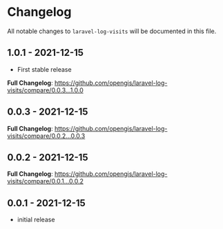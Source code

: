# Changelog

All notable changes to `laravel-log-visits` will be documented in this file.

## 1.0.1 - 2021-12-15

- First stable release

**Full Changelog**: https://github.com/opengis/laravel-log-visits/compare/0.0.3...1.0.0

## 0.0.3 - 2021-12-15

**Full Changelog**: https://github.com/opengis/laravel-log-visits/compare/0.0.2...0.0.3

## 0.0.2 - 2021-12-15

**Full Changelog**: https://github.com/opengis/laravel-log-visits/compare/0.0.1...0.0.2

## 0.0.1 - 2021-12-15

- initial release
